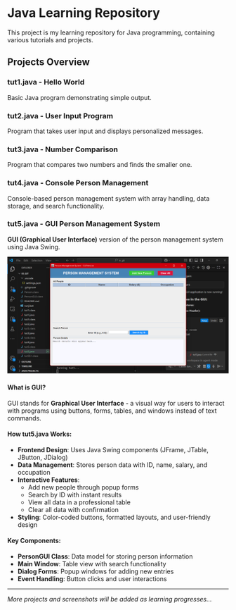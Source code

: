 # Java Learning Repository

This project is my learning repository for Java programming, containing various tutorials and projects.

## Projects Overview

### tut1.java - Hello World
Basic Java program demonstrating simple output.

### tut2.java - User Input Program
Program that takes user input and displays personalized messages.

### tut3.java - Number Comparison
Program that compares two numbers and finds the smaller one.

### tut4.java - Console Person Management
Console-based person management system with array handling, data storage, and search functionality.

### tut5.java - GUI Person Management System
**GUI (Graphical User Interface)** version of the person management system using Java Swing.

![GUI Application Screenshot](image.png)

#### What is GUI?
GUI stands for **Graphical User Interface** - a visual way for users to interact with programs using buttons, forms, tables, and windows instead of text commands.

#### How tut5.java Works:
- **Frontend Design**: Uses Java Swing components (JFrame, JTable, JButton, JDialog)
- **Data Management**: Stores person data with ID, name, salary, and occupation
- **Interactive Features**: 
  - Add new people through popup forms
  - Search by ID with instant results
  - View all data in a professional table
  - Clear all data with confirmation
- **Styling**: Color-coded buttons, formatted layouts, and user-friendly design

#### Key Components:
- **PersonGUI Class**: Data model for storing person information
- **Main Window**: Table view with search functionality
- **Dialog Forms**: Popup windows for adding new entries
- **Event Handling**: Button clicks and user interactions

---

*More projects and screenshots will be added as learning progresses...*
